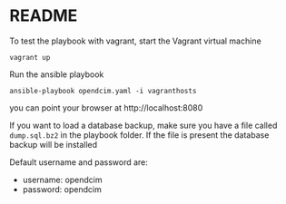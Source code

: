 # README

To test the playbook with vagrant,
start the Vagrant virtual machine

```
vagrant up
```

Run the ansible playbook
```
ansible-playbook opendcim.yaml -i vagranthosts
```
you can point your browser at http://localhost:8080

If you want to load a database backup, make sure you have a file called `dump.sql.bz2` in the playbook folder. If the file is present the database backup will be installed

Default username and password are:
 - username: opendcim
 - password: opendcim
